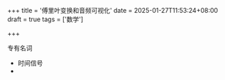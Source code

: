 +++
title = '傅里叶变换和音频可视化'
date = 2025-01-27T11:53:24+08:00
draft = true
tags = ['数学']

+++

专有名词

- 时间信号
- 
